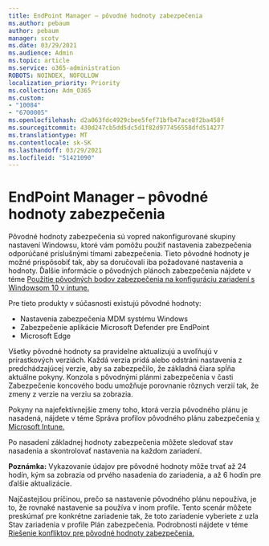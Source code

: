 ```yaml
---
title: EndPoint Manager – pôvodné hodnoty zabezpečenia
ms.author: pebaum
author: pebaum
manager: scotv
ms.date: 03/29/2021
ms.audience: Admin
ms.topic: article
ms.service: o365-administration
ROBOTS: NOINDEX, NOFOLLOW
localization_priority: Priority
ms.collection: Adm_O365
ms.custom:
- "10084"
- "6700005"
ms.openlocfilehash: d2a063fdc4929cbee5fef71bfb47ace8f2ba458f
ms.sourcegitcommit: 430d247cb5dd5dc5d1f82d977456558dfd514277
ms.translationtype: MT
ms.contentlocale: sk-SK
ms.lasthandoff: 03/29/2021
ms.locfileid: "51421090"
---
```

# <a name="endpoint-manager---security-baselines"></a>EndPoint Manager – pôvodné hodnoty zabezpečenia

Pôvodné hodnoty zabezpečenia sú vopred nakonfigurované skupiny nastavení Windowsu, ktoré vám pomôžu použiť nastavenia zabezpečenia odporúčané príslušnými tímami zabezpečenia. Tieto pôvodné hodnoty je možné prispôsobiť tak, aby sa doručovali iba požadované nastavenia a hodnoty. Ďalšie informácie o pôvodných plánoch zabezpečenia nájdete v téme [Použitie pôvodných bodov zabezpečenia na konfiguráciu zariadení s Windowsom 10 v intune.](https://docs.microsoft.com/mem/intune/protect/security-baselines)

Pre tieto produkty v súčasnosti existujú pôvodné hodnoty:

- Nastavenia zabezpečenia MDM systému Windows
- Zabezpečenie aplikácie Microsoft Defender pre EndPoint
- Microsoft Edge

Všetky pôvodné hodnoty sa pravidelne aktualizujú a uvoľňujú v prírastkových verziách. Každá verzia pridá alebo odstráni nastavenia z predchádzajúcej verzie, aby sa zabezpečilo, že základná čiara spĺňa aktuálne pokyny. Konzola s pôvodnými plánmi zabezpečenia v časti Zabezpečenie koncového bodu umožňuje porovnanie rôznych verzií tak, že zmeny z verzie na verziu sa zobrazia.

Pokyny na najefektívnejšie zmeny toho, ktorá verzia pôvodného plánu je nasadená, nájdete v téme Správa profilov pôvodného plánu zabezpečenia [v Microsoft Intune.](https://docs.microsoft.com/mem/intune/protect/security-baselines-configure)

Po nasadení základnej hodnoty zabezpečenia môžete sledovať stav nasadenia a skontrolovať nastavenia na každom zariadení.

**Poznámka:** Vykazovanie údajov pre pôvodné hodnoty môže trvať až 24 hodín, kým sa zobrazia od prvého nasadenia do zariadenia, a až 6 hodín pre ďalšie aktualizácie. 

Najčastejšou príčinou, prečo sa nastavenie pôvodného plánu nepoužíva, je to, že rovnaké nastavenie sa používa v inom profile. Tento scenár môžete preskúmať pre konkrétne zariadenie tak, že toto zariadenie vyberiete z uzla Stav zariadenia v profile Plán zabezpečenia. Podrobnosti nájdete v téme [Riešenie konfliktov pre pôvodné hodnoty zabezpečenia.](https://docs.microsoft.com/mem/intune/protect/security-baselines-monitor#resolve-conflicts-for-security-baselines)